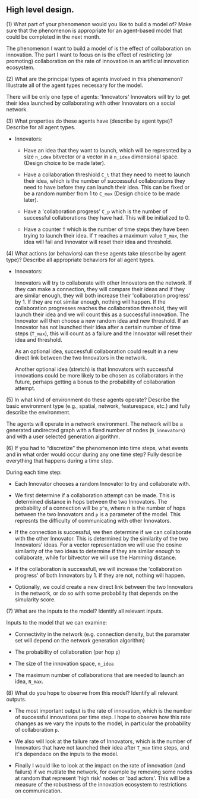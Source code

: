 ## High level design.


(1) What part of your phenomenon would you like to build a model of?  Make sure that the phenomenon is appropriate for an agent-based model that could be completed in the next month.

The phenomenon I want to build a model of is the effect of collaboration on innovation. The part I want to focus on is the effect of restricting (or promoting) collaboration on the rate of innovation in an artificial innovation ecosystem.   

(2) What are the principal types of agents involved in this phenomenon?  Illustrate all of the agent types necessary for the model.

There will be only one type of agents: 'Innovators' Innovators will try to get their idea launched by collaborating with other Innovators on a social network.

(3)   What properties do these agents have (describe by agent type)?  Describe for all agent types.

* Innovators: 
  * Have an idea that they want to launch, which will be represnted by a size `n_idea` bitvector or a vector in a `n_idea` dimensional space.  (Design choice to be made later). 

  * Have a collaboration threshiold `C_t` that they need to meet to launch their idea, which is the number of successuful collaborations they need to have before they can launch their idea.  This can be fixed or be a random number from 1 to `C_max`  (Design choice to be made later).

  * Have a 'collaboration progress' `C_p` which is the number of successful collaborations they have had.  This will be initialized to 0.

  * Have a counter `T` which is the number of time steps they have been trying to launch their idea.  If `T` reaches a maximum value `T_max`, the idea will fail and Innovator will reset their idea and threshold.


(4)   What actions (or behaviors) can these agents take (describe by agent type)? Describe all appropriate behaviors for all agent types.

* Innovators:
  
  Innovators will try to collaborate with other Innovators on the network. If they can make a connection, they will compare their ideas and if they are similar enough, they will both increase their 'collaboration progress' by 1.  If they are not similar enough, nothing will happen.  If the collaboration progresses reaches the collaboration threshold,  they will launch their idea and we will count this as a successful innovation.  The Innovator will then choose a new random idea and new threshold.  If an Innovator has not launched their idea after a certain number of time steps (`T_max`), this will count as a failure and the Innovator will reset their idea and threshold. 

  As an optional idea, successfull collaboration could result in a new direct link between the two Innovators in the network. 

  Another optional idea (stretch) is that Innovators with successful innovations could be more likely to be chosen as collaborators in the future, perhaps getting a bonus to the probability of collaboration attempt.



(5)   In what kind of environment do these agents operate? Describe the basic environment type (e.g., spatial, network, featurespace, etc.) and fully describe the environment.

The agents will operate in a network environment.  The network will be a generated undirected graph with a fixed number of nodes (`N_innovators`) and with a user selected generation algorithm. 

(6)   If you had to “discretize” the phenomenon into time steps, what events and in what order would occur during any one time step? Fully describe everything that happens during a time step.

During each time step:

* Each Innovator chooses a random Innovator to try and collaborate with.

* We first determine if a collaboration attempt can be made. This is determined distance in hops between the two Innovators. The probability of a connection will be `p^n`, where n is the number of hops between the two Innovators and `p` is a parameter of the model. This represnts the difficulty of communicating with other Innovators.

* If the connection is successful, we then determine if we can collaborate with the other Innovator.  This is determined by the similarity of the two Innovators' ideas.  For a vector representation we will use the cosine similarity of the two ideas to determine if they are similar enough to collaborate, while for bitvector we will use the Hamming distance. 

* If the collaboration is successfull, we will increase the 'collaboration progress' of both Innovators by 1.  If they are not, nothing will happen.

* Optionally, we could create a new direct link between the two Innovators in the network, or do so with some probability that depends on the simularity score. 

(7)   What are the inputs to the model? Identify all relevant inputs.

Inputs to the model that we can examine:

- Connectivity in the network (e.g. connection density, but the paramater set will depend on the network generation algorithm)

- The probability of collaboration (per hop `p`)

- The size of the innovation space, `n_idea`

- The maximum number of collaborations that are needed to launch an idea, `N_max`. 

(8)   What do you hope to observe from this model? Identify all relevant outputs.

- The most important output is the rate of innovation, which is the number of successful innovations per time step.   I hope to observe how this rate changes as we vary the inputs to the model, in particular the probability of collaboration `p`.  

- We also will look at the failure rate of Innovators, which is the number of Innovators that have not launched their idea after `T_max` time steps, and it's dependace on the inputs to the model.

- Finally I would like to look at the impact on the rate of innovation (and failurs) if we mutilate the network, for example by removing some nodes at random that represent  'high risk' nodes or 'bad actors'.  This will be a measure of the robustness of the innovation ecosystem to restrictions on communication. 

 
